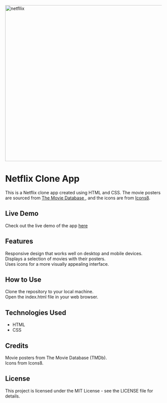 <img width="1000" height="500" alt="netfllix" src="https://github.com/tenzinkunchok25/netflix/assets/148288088/20977fa1-512c-406f-a511-2f484d86a120">

<div>
  <h1>Netflix Clone App</h1>
  <p>This is a Netflix clone app created using HTML and CSS. The movie posters are sourced from <a href="https://www.themoviedb.org">The Movie Database </a>, and the icons are from <a href="https://icons8.com/">Icons8</a>.</p>
</div>

<div>
  <h2>Live Demo</h2>
<p>Check out the live demo of the app <a href="https://tenzinkunchok25.github.io/netflix/">here</a></p>
</div>

<div>
<h2>Features</h2>
<p>
  Responsive design that works well on desktop and mobile devices.<br>
  Displays a selection of movies with their posters.<br>
  Uses icons for a more visually appealing interface.
</p>
</div>

<div>
<h2>How to Use</h2>
  <p>Clone the repository to your local machine. <br>
Open the index.html file in your web browser.</p>
</div>

<div>
  <h2>Technologies Used</h2>
  <ul>
    <li>HTML</li>
    <li>CSS</li>
  </ul>
</div>


<div>
  <h2>Credits</h2>
  <p>
    Movie posters from The Movie Database (TMDb).<br>
    Icons from Icons8.
  </p>
</div>

<div>
  <h2>License</h2>
<p>This project is licensed under the MIT License - see the LICENSE file for details.</p>
</div>

